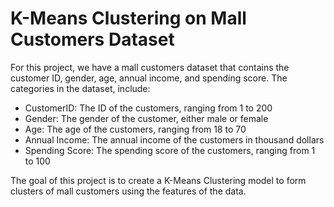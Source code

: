 # K-Means Clustering on Mall Customers Dataset
For this project, we have a mall customers dataset that contains the customer ID, gender, age, annual income, and spending score. The categories in the dataset, include:

- CustomerID: The ID of the customers, ranging from 1 to 200
- Gender: The gender of the customer, either male or female
- Age: The age of the customers, ranging from 18 to 70
- Annual Income: The annual income of the customers in thousand dollars
- Spending Score: The spending score of the customers, ranging from 1 to 100
  
The goal of this project is to create a K-Means Clustering model to form clusters of mall customers using the features of the data.
